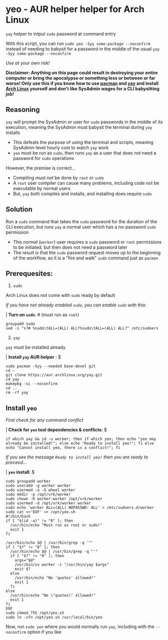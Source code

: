 # yeo - AUR helper helper for Arch Linux
`yay` helper to intput `sudo` password at command entry

With this script, you can run `sudo yeo -Syy some-package --noconfirm` instead of needing to babysit for a password in the middle of the usual `yay -Syy some-package --noconfirm`

*Use at your own risk!*

**Disclaimer: Anything on this page could result in destroying your entire computer or bring the apocalypse or something less or between or far worse! Only use this if you know how to use [pacman](https://wiki.archlinux.org/title/pacman) and [yay]([https://aur.archlinux.org/packages/yay](https://github.com/Jguer/yay/blob/next/README.md)) and install [Arch Linux](https://archlinux.org/) yourself and don't like SysAdmin wages for a CLI babysitting job!**

## Reasoning
`yay` will prompt the SysAdmin or user for `sudo` passwords in the middle of its execution, meaning the SysAdmin must babysit the terminal during `yay` installs

- This defeats the purpose of using the terminal and scripts, meaning SysAdmin-level hourly cost to watch `yay` work
- `yeo` must be run as `sudo`, then runs `yay` as a user that does not need a password for `sudo` operations

However, the premise is correct...

- Compiling *must not* be done by `root` or `sudo`
- A `root` user compiler can cause many problems, including code not be executable by normal users
- But, `yay` both compiles and installs, and installing does require `sudo`

## Solution
Run a `sudo` command that takes the `sudo` password for the duration of the CLI execution, but runs `yay` a normal user which has a no-password `sudo` permission

- This normal (`worker`) user requires a `sudo` password or `root` permissions to be initiated, but then does not need a password later
- The result is that the `sudo` password request moves up to the beginning of the workflow, so it is a "fire and walk" `sudo` command just as `pacman`

## Prerequesites:

1. `sudo`

Arch Linux does not come with `sudo` ready by default

*If you have not already enabled `sudo`, you can enable `sudo` with this:*

| **Turn on `sudo`**: # (must run as `root`)

```console
groupadd sudo
sed -i "s?# %sudo\tALL=(ALL) ALL?%sudo\tALL=(ALL) ALL?" /etc/sudoers
```

2. `yay`

`yay` must be installed already

| **Install `yay` AUR helper** : $

```console
sudo pacman -Syy --needed base-devel git
cd ~
git clone https://aur.archlinux.org/yay.git
cd yay
makepkg -si --noconfirm
cd ..
rm -rf yay
```

## Install `yeo`

*First check for any command conflict*

| **Check for `yeo` tool dependencies & conflicts**: $

```console
if which yay && id -u worker; then if which yeo; then echo "yeo may already be installed!"; else echo "Ready to install yeo!"; fi else echo "Cannot install yeo, there is a conflict!"; fi
```

*If you see the message `Ready to install yeo!` then you are ready to proceed...*

| **`yeo` install**: $

```console
sudo groupadd worker
sudo useradd -g worker worker
sudo usermod -a -G wheel worker
sudo mkdir -p /opt/vrk/worker
sudo chown -R worker:worker /opt/vrk/worker
sudo usermod -d /opt/vrk/worker worker
sudo echo 'worker ALL=(ALL) NOPASSWD: ALL' > /etc/sudoers.d/worker
sudo cat <<'EOF' >> /opt/yeo.sh
#!/bin/bash
if [ "$(id -u)" != "0" ]; then
  /usr/bin/echo "Must run as root or sudo!"
  exit 1
fi

/usr/bin/echo $@ | /usr/bin/grep -q '"'
if [ "$?" != "0" ]; then
  /usr/bin/echo $@ | /usr/bin/grep -q "'"
  if [ "$?" != "0" ]; then
    args="$@"
    /usr/bin/su worker -c "/usr/bin/yay $args"
    exit $?
  else
    /usr/bin/echo "No 'quotes' allowed!"
    exit 1
  fi
else
  /usr/bin/echo "No \"quotes\" allowed!"
  exit 1
fi
EOF
sudo chmod 755 /opt/yeo.sh
sudo ln -sfn /opt/yeo.sh /usr/local/bin/yeo
```

Now, run `sudo yeo` where you would normally run `yay`, including with the `--noconfirm` option if you like
